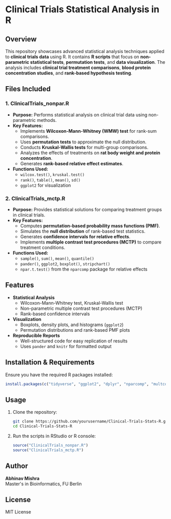 # Clinical Trials Statistical Analysis in R

## Overview
This repository showcases advanced statistical analysis techniques applied to **clinical trials data** using R. It contains **R scripts** that focus on **non-parametric statistical tests**, **permutation tests**, and **data visualization**. The analysis includes **clinical trial treatment comparisons**, **blood protein concentration studies**, and **rank-based hypothesis testing**.

## Files Included

### **1. ClinicalTrials_nonpar.R**
- **Purpose:** Performs statistical analysis on clinical trial data using non-parametric methods.
- **Key Features:**
  - Implements **Wilcoxon-Mann-Whitney (WMW) test** for rank-sum comparisons.
  - Uses **permutation tests** to approximate the null distribution.
  - Conducts **Kruskal-Wallis tests** for multi-group comparisons.
  - Analyzes the effects of treatments on **rat body weight and protein concentration**.
  - Generates **rank-based relative effect estimates**.
- **Functions Used:**
  - `wilcox.test()`, `kruskal.test()`
  - `rank()`, `table()`, `mean()`, `sd()`
  - `ggplot2` for visualization

### **2. ClinicalTrials_mctp.R**
- **Purpose:** Provides statistical solutions for comparing treatment groups in clinical trials.
- **Key Features:**
  - Computes **permutation-based probability mass functions (PMF)**.
  - Simulates the **null distribution** of rank-based test statistics.
  - Generates **confidence intervals for relative effects**.
  - Implements **multiple contrast test procedures (MCTP)** to compare treatment conditions.
- **Functions Used:**
  - `sample()`, `sum()`, `mean()`, `quantile()`
  - `pander()`, `ggplot2`, `boxplot()`, `stripchart()`
  - `npar.t.test()` from the `nparcomp` package for relative effects

## Features
- **Statistical Analysis**
  - Wilcoxon-Mann-Whitney test, Kruskal-Wallis test
  - Non-parametric multiple contrast test procedures (MCTP)
  - Rank-based confidence intervals
- **Visualization**
  - Boxplots, density plots, and histograms (`ggplot2`)
  - Permutation distributions and rank-based PMF plots
- **Reproducible Reports**
  - Well-structured code for easy replication of results
  - Uses `pander` and `knitr` for formatted output

## Installation & Requirements
Ensure you have the required R packages installed:
```r
install.packages(c("tidyverse", "ggplot2", "dplyr", "nparcomp", "multcomp", "pander"))
```

## Usage
1. Clone the repository:
   ```sh
   git clone https://github.com/yourusername/Clinical-Trials-Stats-R.git
   cd Clinical-Trials-Stats-R
   ```

2. Run the scripts in RStudio or R console:
   ```r
   source("ClinicalTrials_nonpar.R")
   source("ClinicalTrials_mctp.R")
   ```

## Author
**Abhinav Mishra**  
Master's in Bioinformatics, FU Berlin

## License
MIT License
